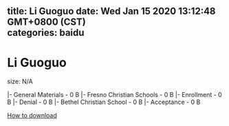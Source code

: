 
title: Li Guoguo
date: Wed Jan 15 2020 13:12:48 GMT+0800 (CST)    
categories: baidu
---

# Li Guoguo
size: N/A
 
 
|- General Materials - 0 B
|- Fresno Christian Schools - 0 B
|- Enrollment - 0 B
|- Denial - 0 B
|- Bethel Christian School - 0 B
|- Acceptance - 0 B

[How to download](https://bpcam.bemobtrk.com/go/2ceec3aa-1ca2-46d6-b9ff-aaa5c184517c?jno=461)